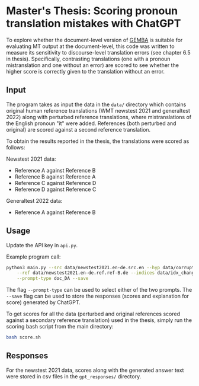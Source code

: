 # Master's Thesis: Scoring pronoun translation mistakes with ChatGPT

To explore whether the document-level version of [GEMBA](https://github.com/MicrosoftTranslator/GEMBA) is suitable for evaluating MT output at the document-level, this code was written to measure its sensitivity to discourse-level translation errors (see chapter 6.5 in thesis). Specifically, contrasting translations (one with a pronoun mistranslation and one without an error) are scored to see whether the higher score is correctly given to the translation without an error.

## Input
The program takes as input the data in the ```data/``` directory which contains original human reference translations (WMT newstest 2021 and generaltest 2022) along with perturbed reference translations, where mistranslations of the English pronoun "it" were added. References (both perturbed and original) are scored against a second reference translation.

To obtain the results reported in the thesis, the translations were scored as follows:

Newstest 2021 data:
* Reference A against Reference B
* Reference B against Reference A
* Reference C against Reference D
* Reference D against Reference C

Generaltest 2022 data:
* Reference A against Reference B

## Usage

Update the API key in ```api.py```.

Example program call:

```bash
python3 main.py --src data/newstest2021.en-de.src.en --hyp data/corrupted_news2021_refA.de \
    --ref data/newstest2021.en-de.ref.ref-B.de --indices data/idx_changes_news2021_refA.txt \
    --prompt-type doc_DA --save
```

The flag ```--prompt-type``` can be used to select either of the two prompts. The ```--save``` flag can be used to store the responses (scores and explanation for score) generated by ChatGPT.

To get scores for all the data (perturbed and original references scored against a secondary reference translation) used in the thesis, simply run the scoring bash script from the main directory:

```bash 
bash score.sh
```

## Responses
For the newstest 2021 data, scores along with the generated answer text were stored in csv files in the ```gpt_responses/``` directory.